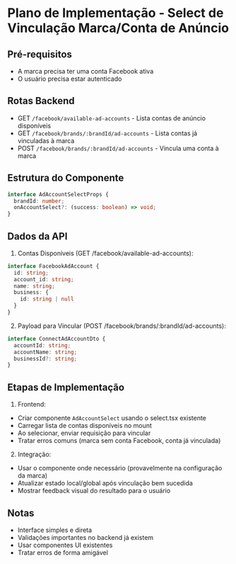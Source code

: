 # Plano de Implementação - Select de Vinculação Marca/Conta de Anúncio

## Pré-requisitos
- A marca precisa ter uma conta Facebook ativa
- O usuário precisa estar autenticado

## Rotas Backend
- GET `/facebook/available-ad-accounts` - Lista contas de anúncio disponíveis
- GET `/facebook/brands/:brandId/ad-accounts` - Lista contas já vinculadas à marca
- POST `/facebook/brands/:brandId/ad-accounts` - Vincula uma conta à marca

## Estrutura do Componente
```typescript
interface AdAccountSelectProps {
  brandId: number;
  onAccountSelect?: (success: boolean) => void;
}
```

## Dados da API
1. Contas Disponíveis (GET /facebook/available-ad-accounts):
```typescript
interface FacebookAdAccount {
  id: string;
  account_id: string;
  name: string;
  business: { 
    id: string | null 
  }
}
```

2. Payload para Vincular (POST /facebook/brands/:brandId/ad-accounts):
```typescript
interface ConnectAdAccountDto {
  accountId: string;
  accountName: string;
  businessId?: string;
}
```

## Etapas de Implementação

1. Frontend:
- Criar componente `AdAccountSelect` usando o select.tsx existente
- Carregar lista de contas disponíveis no mount 
- Ao selecionar, enviar requisição para vincular
- Tratar erros comuns (marca sem conta Facebook, conta já vinculada)

2. Integração:
- Usar o componente onde necessário (provavelmente na configuração da marca)
- Atualizar estado local/global após vinculação bem sucedida
- Mostrar feedback visual do resultado para o usuário

## Notas
- Interface simples e direta
- Validações importantes no backend já existem
- Usar componentes UI existentes
- Tratar erros de forma amigável